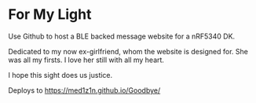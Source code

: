 # For My Light
Use Github to host a BLE backed message website for a nRF5340 DK.

Dedicated to my now ex-girlfriend, whom the website is designed for.
She was all my firsts. I love her still with all my heart.

I hope this sight does us justice.

Deploys to https://med1z1n.github.io/Goodbye/
